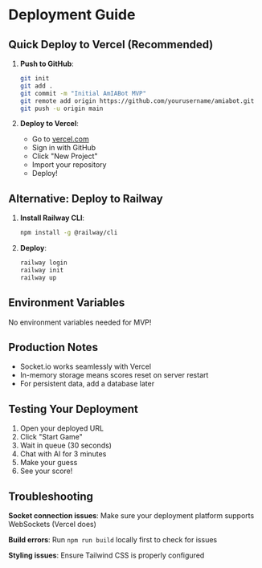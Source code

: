 # Deployment Guide

## Quick Deploy to Vercel (Recommended)

1. **Push to GitHub**:
   ```bash
   git init
   git add .
   git commit -m "Initial AmIABot MVP"
   git remote add origin https://github.com/yourusername/amiabot.git
   git push -u origin main
   ```

2. **Deploy to Vercel**:
   - Go to [vercel.com](https://vercel.com)
   - Sign in with GitHub
   - Click "New Project"
   - Import your repository
   - Deploy!

## Alternative: Deploy to Railway

1. **Install Railway CLI**:
   ```bash
   npm install -g @railway/cli
   ```

2. **Deploy**:
   ```bash
   railway login
   railway init
   railway up
   ```

## Environment Variables

No environment variables needed for MVP!

## Production Notes

- Socket.io works seamlessly with Vercel
- In-memory storage means scores reset on server restart
- For persistent data, add a database later

## Testing Your Deployment

1. Open your deployed URL
2. Click "Start Game"
3. Wait in queue (30 seconds)
4. Chat with AI for 3 minutes
5. Make your guess
6. See your score!

## Troubleshooting

**Socket connection issues**: Make sure your deployment platform supports WebSockets (Vercel does)

**Build errors**: Run `npm run build` locally first to check for issues

**Styling issues**: Ensure Tailwind CSS is properly configured

